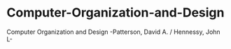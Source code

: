 # Computer-Organization-and-Design
Computer Organization and Design  -Patterson, David A. / Hennessy, John L-
